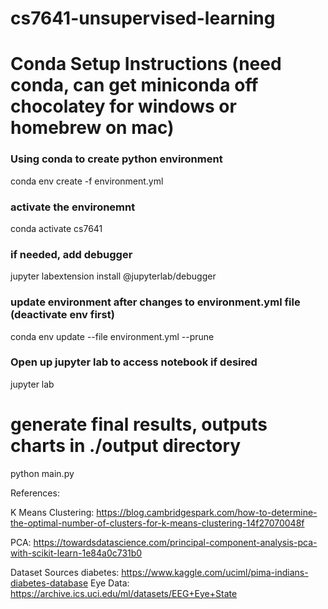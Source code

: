 # cs7641-unsupervised-learning

# Conda Setup Instructions (need conda, can get miniconda off chocolatey for windows or homebrew on mac)
### Using conda to create python environment
conda env create -f environment.yml

### activate the environemnt
conda activate cs7641

### if needed, add debugger
jupyter labextension install @jupyterlab/debugger

### update environment after changes to environment.yml file (deactivate env first)
conda env update --file environment.yml --prune

### Open up jupyter lab to access notebook if desired
jupyter lab

# generate final results, outputs charts in ./output directory
python main.py 

References:

K Means Clustering:
https://blog.cambridgespark.com/how-to-determine-the-optimal-number-of-clusters-for-k-means-clustering-14f27070048f

PCA:
https://towardsdatascience.com/principal-component-analysis-pca-with-scikit-learn-1e84a0c731b0

Dataset Sources
diabetes: https://www.kaggle.com/uciml/pima-indians-diabetes-database
Eye Data: https://archive.ics.uci.edu/ml/datasets/EEG+Eye+State

